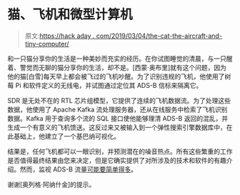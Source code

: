 # 猫、飞机和微型计算机

> 原文:[https://hack aday . com/2019/03/04/the-cat-the-aircraft-and-tiny-computer/](https://hackaday.com/2019/03/04/the-cat-the-aircraft-and-the-tiny-computer/)

和一只猫分享你的生活是一种美妙而充实的经历。在你试图睡觉的清晨，与一只醒着、警觉而无聊的猫分享你的生活，却不是。[西蒙·奥布里]就有这个问题，因为他的猫[白雪]每天早上都会被飞过的飞机吵醒。为了识别违规的飞机，他使用了树莓 Pi 和软件定义的无线电，并试图通过定位其 ADS-B 信标来隔离它。

SDR 是无处不在的 RTL 芯片组模型，它提供了连续的飞机数据流。为了处理这些数据，他使用了 Apache Kafka 流处理服务器，还从在线服务中检索了飞机识别数据。Kafka 用于查询多个流的 SQL 接口使他能够理清 ADS-B 返回的混乱，并生成一个有意义的飞机馈送。这反过来又被输入到一个弹性搜索引擎数据库中，在此基础上，他建立了一个基巴纳可视化。

结果是，任何飞机都可以一眼识别，并预测潜在的噪音热点。所有这些繁重的工作是否值得最终结果由您来决定，但是它确实提供了对所涉及的技术和软件的有趣介绍。然而，监视 ADS-B 流量[可能要简单得多](https://hackaday.com/2014/01/16/build-a-cheap-airplane-ads-b-radio-receiving-tracking-station/)。

谢谢[奥列格·阿纳什金]的提示。
